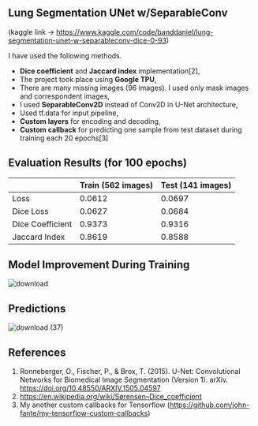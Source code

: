 ## Lung Segmentation UNet w/SeparableConv

(kaggle link -> https://www.kaggle.com/code/banddaniel/lung-segmentation-unet-w-separableconv-dice-0-93)

I have used the following methods.

* <b>Dice coefficient</b> and <b>Jaccard index</b> implementation[2],
* The project took place using <b>Google TPU</b>,
* There are many missing images (96 images). I used only mask images and correspondent images,
* I used <b>SeparableConv2D</b> instead of Conv2D in U-Net architecture,
* Used tf.data for input pipeline,
* <b>Custom layers</b> for encoding and decoding,
* <b>Custom callback</b> for predicting one sample from test dataset during training each 20 epochs[3]

## Evaluation Results (for 100 epochs)


|                  | Train (562 images) | Test (141 images) |
|------------------|--------------------|-------------------|
| Loss             | 0.0612             | 0.0697            |
| Dice Loss        | 0.0627             | 0.0684            |
| Dice Coefficient | 0.9373             | 0.9316            |
| Jaccard Index    | 0.8619             | 0.8588            |


## Model Improvement During Training
![download](https://github.com/john-fante/my-deep-learning-projects/assets/50263592/7bff387e-6e4e-4e2a-ae74-f38288e2cec5)


## Predictions
![download (37)](https://github.com/john-fante/my-deep-learning-projects/assets/50263592/f47e4a27-9ccb-4b58-8962-fc4bbf869e94)



## References
1. Ronneberger, O., Fischer, P., & Brox, T. (2015). U-Net: Convolutional Networks for Biomedical Image Segmentation (Version 1). arXiv. https://doi.org/10.48550/ARXIV.1505.04597
2. https://en.wikipedia.org/wiki/Sørensen–Dice_coefficient
3. My another custom callbacks for Tensorflow (https://github.com/john-fante/my-tensorflow-custom-callbacks)
